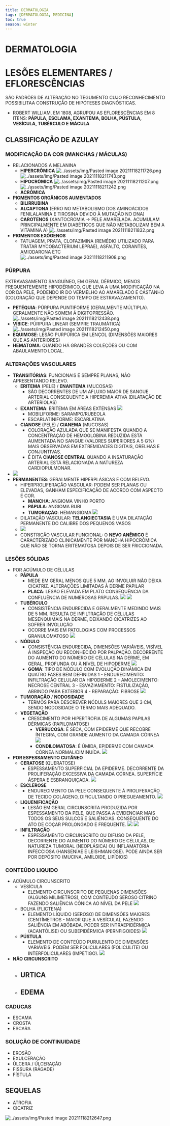 ```yaml
---
title: DERMATOLOGIA
tags: [DERMATOLOGIA, MEDICINA]
toc: true
season: winter
---
```


# DERMATOLOGIA

# LESÕES ELEMENTARES / EFLORESCÊNCIAS
SÃO PADRÕES DE ALTERAÇÃO NO TEGUMENTO CUJO RECONHECIMENTO POSSIBILITAA CONSTRUÇÃO DE HIPÓTESES DIAGNÓSTICAS.
- ROBERT WILLIAM, EM 1808, AGRUPOU AS EFLORESCÊNCIAS EM 8 ITENS: **PÁPULA, ESCLAMA, EXANTEMA, BOLHA, PÚSTULA, VESÍCULA, TUBÉRCULO E MÁCULA**

## CLASSIFICAÇÃO DE AZULAY
### MODIFICAÇÃO DA COR (MANCHAS / MÁCULAS)
- RELACIONADOS A MELANINA
	- **HIPERCRÔMICA**
	![../assets/img/Pasted image 20211118211726.png](../assets/img/Pasted%20image%2020211118211726.png)
	![../assets/img/Pasted image 20211118211743.png](../assets/img/Pasted%20image%2020211118211743.png)
	- **HIPOCRÔMICA**
	![../assets/img/Pasted image 20211118211207.png](../assets/img/Pasted%20image%2020211118211207.png)
	![../assets/img/Pasted image 20211118211242.png](../assets/img/Pasted%20image%2020211118211242.png)
	- **ACRÔMICA**
- **PIGMENTOS ORGÂNICOS AUMENTADOS**
	- **BILIRRUBINA**
	- **ALCAPTONA** (ERRO NO METABOLISMO DOS AMINOÁCIDOS FENILALANINA E TIROSINA DEVIDO À MUTAÇÃO NO DNA)
	- **CAROTENOS** (XANTOCROMIA -> PELE AMARELADA. ACUMULAM PRINCIPALMENTE EM DIABÉTICOS QUE NÃO METABOLIZAM BEM A VITAMINA A)
	![../assets/img/Pasted image 20211118211832.png](../assets/img/Pasted%20image%2020211118211832.png)
- **PIGMENTOS EXÓGENOS**
	- TATUAGEM, PRATA, CLOFAZIMINA (REMÉDIO UTILIZADO PARA TRATAR MYCOBACTERIUM LEPRAE), ASFALTO, CORANTES, AMIODARONA ETC
	![../assets/img/Pasted image 20211118211908.png](../assets/img/Pasted%20image%2020211118211908.png)

### PÚRPURA
EXTRAVASAMENTO SANGUÍNEO, EM GERAL DÉRMICO, MENOS FREQUENTEMENTE HIPODÉRMICO, QUE LEVA A UMA MODIFICAÇÃO NA COR DA PELE, PODENDO IR DO VERMELHO AO AMARELADO E CASTANHO (COLORAÇÃO QUE DEPENDE DO TEMPO DE ESTRAVAZAMENTO).

- **PETÉQUIA**: PÚRPURA PUNTIFORME (GERALMENTE MÚLTIPLA). GERALMENTE NÃO SOMEM Á DIGITOPRESSÃO.
![../assets/img/Pasted image 20211118212438.png](../assets/img/Pasted%20image%2020211118212438.png)
- **VÍBICE**: PÚRPURA LINEAR (SEMPRE TRAUMÁTICA)
![../assets/img/Pasted image 20211118212450.png](../assets/img/Pasted%20image%2020211118212450.png)
- **EQUIMOSE**: LESÃO PURPÚRICA EM LENÇOL (DIMENSÕES MAIORES QUE AS ANTERIORES)
- **HEMATOMA**: QUANDO HÁ GRANDES COLEÇÕES OU COM ABAULAMENTO LOCAL.

### ALTERAÇÕES VASCULARES
- **TRANSITÓRIAS**: FUNCIONAIS E SEMPRE PLANAS, NÃO APRESENTANDO RELEVO. 
	- **ERITEMA** (PELE) / **ENANTEMA** (MUCOSAS)
		- SÃO DECORRENTES DE UM AFLUXO MAIOR DE SANGUE ARTERIAL CONSEQUENTE A HIPEREMIA ATIVA (DILATAÇÃO DE ARTERÍOLAS)
	- **EXANTEMA**: ERITEMA EM ÁREAS EXTENSAS
	![](../assets/img/Pasted%20image%2020211118214911.png)
		- MOBILIFORME: SARAMPO/RUBEOLA
		- ESCARLATINIFORME: ESCARLATINA
	- **CIANOSE** (PELE) / **CIANEMA** (MUCOSAS)
		- COLORAÇÃO AZULADA QUE SE MANIFESTA QUANDO A CONCENTRAÇÃO DE HEMOGLOBINA REDUZIDA ESTÁ AUMENTADA NO SANGUE (VALORES SUPERIORES A 5 G%) MAIS OBSERVADAS EM EXTREMIDADES DIGITAIS, ORELHAS E CONJUNTIVAS.
		- É DITA **CIANOSE CENTRAL** QUANDO A INSATURAÇÃO ARTERIAL ESTÁ RELACIONADA A NATUREZA CARDIOPULMONAR.
- ![](../assets/img/Pasted%20image%2020211118214953.png)
- **PERMANENTES**: GERALMENTE HIPERPLÁSICAS E COM RELEVO.
	- HIPERPROLIFERAÇÃO VASCULAR: PODEM SER PLANAS OU ELEVADAS, GANHAM ESPECIFICAÇÃO DE ACORDO COM ASPECTO E COR.
		- **MANCHA**: ANGIOMA VINHO PORTO
		- **PÁPULA**: ANGIOMA RUBI
		- **TUMORAÇÃO**: HEMANGIOMA
		![](../assets/img/Pasted%20image%2020211118215018.png)
	- DILATAÇÃO VASCULAR: **TELANGIECTASIA** É UMA DILATAÇÃO PERMANENTE DO CALIBRE DOS PEQUENOS VASOS
	- ![](../assets/img/Pasted%20image%2020211118215038.png)
	- CONSTRIÇÃO VASCULAR FUNCIONAL: O **NEVO ANÊMICO** É CARACTERIZADO CLINICAMENTE POR MANCHA HIPOCRÔMICA QUE NÃO SE TORNA ERITEMATOSA DEPOIS DE SER FRICCIONADA.

### LESÕES SÓLIDAS
- POR ACÚMULO DE CÉLULAS
	- **PÁPULA**
		- MEDE EM GERAL MENOS QUE 5 MM. AO INVOLUIR NÃO DEIXA CICATRIZ. ALTERAÇÕES LIMITADAS À DERME PAPILAR
		- **PLACA**: LESÃO ELEVADA EM PLATO CONSEQUÊNCIA DA CONFLUÊNCIA DE NUMEROSAS PÁPULAS.
		![](../assets/img/Pasted%20image%2020211118215904.png)
		![](../assets/img/Pasted%20image%2020211118215933.png)
	- **TUBÉRCULO**
		- CONSISTÊNCIA ENDURECIDA E GERALMENTE MEDINDO MAIS DE 5 MM. RESULTA DE INFILTRAÇÃO DE CÉLULAS MESENQUIMAIS NA DERME, DEIXANDO CICATRIZES AO SOFRER INVOLUÇÃO
		- OCORRE MAIS EM PATOLOGIAS COM PROCESSOS GRANULOMATOSO
		![](../assets/img/Pasted%20image%2020211118220234.png)
	- **NÓDULO**
		- CONSISTÊNCIA ENDURECIDA, DIMENSÕES VARIÁVEIS, VISÍVEL Á INSPEÇÃO OU RECONHECIDO POR PALPAÇÃO. DECORRENTE DO AUMENTO DO NÚMERO DE CÉLULAS NA DERME, EM GERAL, PROFUNDA OU À NÍVEL DE HIPODERME
		![](../assets/img/Pasted%20image%2020211118220250.png)
		- **GOMA**: TIPO DE NÓDULO COM EVOLUÇÃO DINÂMICA EM QUATRO FASES BEM DEFINIDAS
			1 - ENDURECIMENTO: INFILTRAÇÃO CELULAR DA HIPODERME
			2 - AMOLECIMENTO: NECROSE CENTRAL
			3 - ESVAZIAMENTO: FISTULIZAÇÃO, ABRINDO PARA EXTERIOR
			4 - REPARAÇÃO: FIBROSE
			![](../assets/img/Pasted%20image%2020211118220500.png)
	- **TUMORAÇÃO** / **NODOSIDADE**
		- TERMOS PARA DESCREVER NÓDULS MAIORES QUE 3 CM, SENDO NODOSIDADE O TERMO MAIS ADEQUADO.
	- **VEGETAÇÃO**
		- CRESCIMENTO POR HIPERTROFIA DE ALGUMAS PAPILAS DÉRMICAS (PAPILOMATOSE)
			- **VERRUCOSA**: É SECA, COM EPIDERME QUE RECOBRE ÍNTEGRA, COM GRANDE AUMENTO DA CAMADA CÓRNEA
			![](../assets/img/Pasted%20image%2020211118220723.png)
			- **CONDILOMATOSA**: É ÚMIDA, EPIDERME COM CAMADA CÓRNEA NORMAL/DIMINUÍDA.
			![](../assets/img/Pasted%20image%2020211118220734.png)
- **POR ESPESSAMENTO CUTÂNEO**
	- **CERATOSE** (QUERATOSE)
		- ESPESSAMENTO SUPERFICIAL DA EPIDERME. DECORRENTE DA PROLIFERAÇÃO EXCESSIVA DA CAMADA CÓRNEA. SUPERFÍCIE ÁSPERA E ESBRANQUIÇADA.
		![](../assets/img/Pasted%20image%2020211118220843.png)
	- **ESCLEROSE**
		- ENDURECIMENTO DA PELE CONSEQUENTE Á PROLIFERAÇÃO DE TECIDO COLÁGENO, DIFICULTANDO O PREGUEAMENTO.
		![](../assets/img/Pasted%20image%2020211118221025.png)
	- **LIQUENIFICAÇÃO**
		- LESÃO EM GERAL CIRCUNSCRITA PRODUZIDA POR ESPESSAMENTO DA PELE, QUE PASSA A EVIDENCIAR MAIS TODOS OS SEUS SULCOS E SALIÊNCIAS. CONSEQUENTE DO ATO DE COÇAR PROLONGADO E FREQUENTE.
		![](../assets/img/Pasted%20image%2020211118221036.png)
		![](../assets/img/Pasted%20image%2020211118221050.png)
	- **INFILTRAÇÃO**
		- ESPESSAMENTO CIRCUNSCRITO OU DIFUSO DA PELE, DECORRENTE DO AUMENTO DO NÚMERO DE CÉLULAS, DE NATUREZA TUMORAL (NEOPLÁSICA) OU INFLAMATÓRIA INFECCIOSA (HANSENÍAE E LEISHMANIOSE). PODE AINDA SER POR DEPÓSITO (MUCINA, AMILOIDE, LIPÍDIOS)

### CONTEÚDO LIQUIDO
- ACÚMULO CIRCUNSCRITO
	- VESÍCULA
		- ELEMENTO CIRCUNSCRITO DE PEQUENAS DIMENSÕES (ALGUNS MILIMETROS), COM CONTEÚDO SEROSO CITRINO FAZENDO SALIÊNCIA CÔNICA AO NÍVEL DA PELE
		![](../assets/img/Pasted%20image%2020211118221459.png)
	- BOLHA (FLICTENA)
		- ELEMENTO LÍQUIDO (SEROSO) DE DIMENSÕES MAIORES (CENTÍMETROS - MAIOR QUE A VESÍCULA), FAZENDO SALIÊNCIA EM ABÓBADA. PODER SER INTRAEPIDÉRMICA (ACANTÓLISE) OU SUBEPIDÉRMICA (PERNFIGOIDES)
		![](../assets/img/Pasted%20image%2020211118221515.png)
	- **PÚSTULA**
		- ELEMENTO DE CONTEÚDO PURULENTO DE DIMENSÕES VARIÁVEIS. PODEM SER FOLICULARES (FOLICULITE) OU INTERFOLICULARES (IMPETIGO).
		![](../assets/img/Pasted%20image%2020211118221741.png)
- **NÃO CIRCUNSCRITO**
	- **URTICA**
		- 
	- **EDEMA**
		- 

### CADUCAS
- ESCAMA
- CROSTA
- ESCARA

### SOLUÇÃO DE CONTINUIDADE
- EROSÃO
- EXULCERAÇÃO
- ÚLCERA / ÚLCERAÇÃO
- FISSURA (RÁGADE)
- FÍSTULA

## SEQUELAS
- ATROFIA
- CICATRIZ

![../assets/img/Pasted image 20211118212647.png](../assets/img/Pasted%20image%2020211118212647.png)
